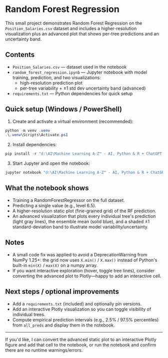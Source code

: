# Random Forest Regression

This small project demonstrates Random Forest Regression on the `Position_Salaries.csv` dataset and includes a higher-resolution visualization plus an advanced plot that shows per-tree predictions and an uncertainty band.

## Contents

- `Position_Salaries.csv` — dataset used in the notebook
- `random_forest_regression.ipynb` — Jupyter notebook with model training, prediction, and two visualizations:
  - high-resolution prediction plot
  - per-tree variability + ±1 std dev uncertainty band (advanced)
- `requirements.txt` — Python dependencies for quick setup

## Quick setup (Windows / PowerShell)

1. Create and activate a virtual environment (recommended):

```powershell
python -m venv .venv
.\.venv\Scripts\Activate.ps1
```

2. Install dependencies:

```powershell
pip install -r "d:\AI\Machine Learning A-Z™ - AI, Python & R + ChatGPT Bonus [2023]u200b\Machine Learning A-Z™\Random Forest Regression\requirements.txt"
```

3. Start Jupyter and open the notebook:

```powershell
jupyter notebook "d:\AI\Machine Learning A-Z™ - AI, Python & R + ChatGPT Bonus [2023]u200b\Machine Learning A-Z™\Random Forest Regression\random_forest_regression.ipynb"
```

## What the notebook shows

- Training a RandomForestRegressor on the full dataset.
- Predicting a single value (e.g., level 6.5).
- A higher-resolution static plot (fine-grained grid) of the RF prediction.
- An advanced visualization that plots every individual tree's prediction (light gray lines), the ensemble mean (solid blue), and a shaded ±1 standard-deviation band to illustrate model variability/uncertainty.

## Notes

- A small code fix was applied to avoid a DeprecationWarning from NumPy 1.25+: the grid now uses `X.min()` / `X.max()` instead of Python's built-in `min(X)` / `max(X)` on a numpy array.
- If you want interactive exploration (hover, toggle tree lines), consider converting the advanced plot to Plotly—happy to add an interactive cell.

## Next steps / optional improvements

- Add a `requirements.txt` (included) and optionally pin versions.
- Add an interactive Plotly visualization so you can toggle visibility of individual trees.
- Compute empirical prediction intervals (e.g., 2.5% / 97.5% percentiles) from `all_preds` and display them in the notebook.

---

If you'd like, I can convert the advanced static plot to an interactive Plotly figure and add that cell to the notebook, or run the notebook and confirm there are no runtime warnings/errors.
